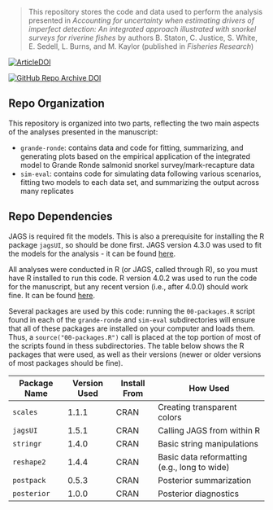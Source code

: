 > This repository stores the code and data used to perform the analysis presented in _Accounting for uncertainty when estimating drivers of imperfect detection: An integrated approach illustrated with snorkel surveys for riverine fishes_ by authors B. Staton, C. Justice, S. White, E. Sedell, L. Burns, and M. Kaylor (published in _Fisheries Research_)

[![ArticleDOI](https://img.shields.io/badge/Article%20DOI-10.1016%2Fj.fishres.2021.106209-blue)](https://doi.org/10.1016/j.fishres.2021.106209)

[![GitHub Repo Archive DOI](https://img.shields.io/badge/GitHub%20Repo%20Archive%20DOI-10.5281%2Fzenodo.3928691-blue)](https://doi.org/10.5281/zenodo.3928691)

## Repo Organization

This repository is organized into two parts, reflecting the two main aspects of the analyses presented in the manuscript:

* `grande-ronde`: contains data and code for fitting, summarizing, and generating plots based on the empirical application of the integrated model to Grande Ronde salmonid snorkel survey/mark-recapture data
* `sim-eval`: contains code for simulating data following various scenarios, fitting two models to each data set, and summarizing the output across many replicates

## Repo Dependencies

JAGS is required fit the models. This is also a prerequisite for installing the R package `jagsUI`, so should be done first. JAGS version 4.3.0 was used to fit the models for the analysis - it can be found [here](<https://sourceforge.net/projects/mcmc-jags/files/JAGS/4.x/>).

All analyses were conducted in R (or JAGS, called through R), so you must have R installed to run this code. R version 4.0.2 was used to run the code for the manuscript, but any recent version (i.e., after 4.0.0) should work fine. It can be found [here](<https://www.r-project.org/>).

Several packages are used by this code: running the `00-packages.R` script found in each of the `grande-ronde` and `sim-eval` subdirectories will ensure that all of these packages are installed on your computer and loads them. Thus, a `source("00-packages.R")` call is placed at the top portion of most of the scripts found in thess subdirectories. The table below shows the R packages that were used, as well as their versions (newer or older versions of most packages should be fine).

| Package Name | Version Used | Install From | How Used                                     |
| ------------ | ------------ | ------------ | -------------------------------------------- |
| `scales`     | 1.1.1        | CRAN         | Creating transparent colors                  |
| `jagsUI`     | 1.5.1        | CRAN         | Calling JAGS from within R                   |
| `stringr`    | 1.4.0        | CRAN         | Basic string manipulations                   |
| `reshape2`   | 1.4.4        | CRAN         | Basic data reformatting (e.g., long to wide) |
| `postpack`   | 0.5.3        | CRAN         | Posterior summarization                      |
| `posterior`  | 1.0.0        | CRAN         | Posterior diagnostics                        |
